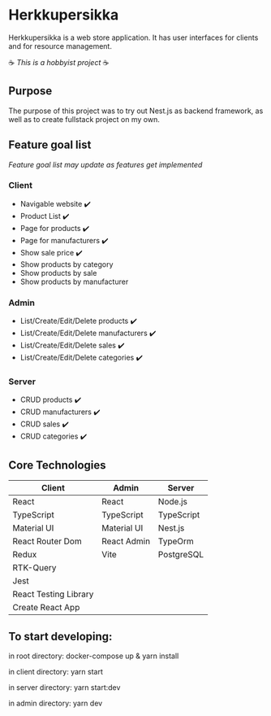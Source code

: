 # Herkkupersikka

Herkkupersikka is a web store application. It has user interfaces for clients and for resource management.

:coffee: *This is a hobbyist project* :coffee:

## Purpose

The purpose of this project was to try out Nest.js as backend framework, as well as to create fullstack project on my own.

## Feature goal list

*Feature goal list may update as features get implemented*

### Client

- Navigable website :heavy_check_mark:
- Product List :heavy_check_mark:
- Page for products :heavy_check_mark:
- Page for manufacturers :heavy_check_mark:
- Show sale price :heavy_check_mark:
- Show products by category
- Show products by sale
- Show products by manufacturer

### Admin

- List/Create/Edit/Delete products :heavy_check_mark:
- List/Create/Edit/Delete manufacturers :heavy_check_mark:
- List/Create/Edit/Delete sales :heavy_check_mark:
- List/Create/Edit/Delete categories :heavy_check_mark:

### Server
- CRUD products :heavy_check_mark:
- CRUD manufacturers :heavy_check_mark:
- CRUD sales :heavy_check_mark:
- CRUD categories :heavy_check_mark:

## Core Technologies

| Client                | Admin       | Server     |
|-----------------------|-------------|------------|
| React                 | React       | Node.js    |
| TypeScript            | TypeScript  | TypeScript |
| Material UI           | Material UI | Nest.js    |
| React Router Dom      | React Admin | TypeOrm    |
| Redux                 | Vite        | PostgreSQL |
| RTK-Query             |             |            |
| Jest                  |             |            |
| React Testing Library |             |            |
| Create React App      |             |            |

## To start developing:

in root directory: docker-compose up & yarn install

in client directory: yarn start

in server directory: yarn start:dev

in admin directory: yarn dev
